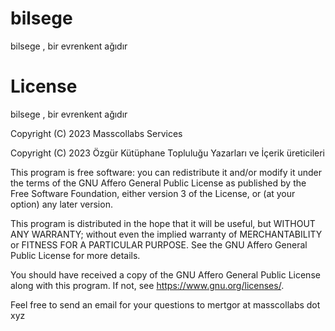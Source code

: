 # bilsege

bilsege , bir evrenkent ağıdır

# License

bilsege , bir evrenkent ağıdır

Copyright (C) 2023 Masscollabs Services

Copyright (C) 2023 Özgür Kütüphane Topluluğu Yazarları ve İçerik üreticileri

This program is free software: you can redistribute it and/or modify
it under the terms of the GNU Affero General Public License as published
by the Free Software Foundation, either version 3 of the License, or
(at your option) any later version.

This program is distributed in the hope that it will be useful,
but WITHOUT ANY WARRANTY; without even the implied warranty of
MERCHANTABILITY or FITNESS FOR A PARTICULAR PURPOSE.  See the
GNU Affero General Public License for more details.

You should have received a copy of the GNU Affero General Public License
along with this program.  If not, see <https://www.gnu.org/licenses/>.

Feel free to send an email for your questions to mertgor at masscollabs dot xyz
